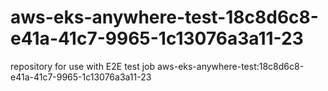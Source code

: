 # aws-eks-anywhere-test-18c8d6c8-e41a-41c7-9965-1c13076a3a11-23
repository for use with E2E test job aws-eks-anywhere-test:18c8d6c8-e41a-41c7-9965-1c13076a3a11-23
